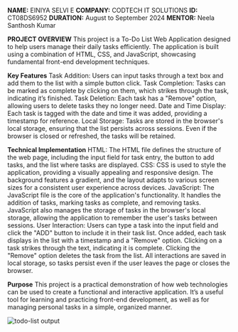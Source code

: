 **NAME:** EINIYA SELVI E
**COMPANY:** CODTECH IT SOLUTIONS
**ID:** CT08DS6952
**DURATION:** August to September 2024
**MENTOR:** Neela Santhosh Kumar 

**PROJECT OVERVIEW**
This project is a To-Do List Web Application designed to help users manage their daily tasks efficiently. The application is built using a combination of HTML, CSS, and JavaScript, showcasing fundamental front-end development techniques.

**Key Features**
Task Addition: Users can input tasks through a text box and add them to the list with a simple button click.
Task Completion: Tasks can be marked as complete by clicking on them, which strikes through the task, indicating it’s finished.
Task Deletion: Each task has a "Remove" option, allowing users to delete tasks they no longer need.
Date and Time Display: Each task is tagged with the date and time it was added, providing a timestamp for reference.
Local Storage: Tasks are stored in the browser's local storage, ensuring that the list persists across sessions. Even if the browser is closed or refreshed, the tasks will be retained.

**Technical Implementation**
HTML: The HTML file defines the structure of the web page, including the input field for task entry, the button to add tasks, and the list where tasks are displayed.
CSS: CSS is used to style the application, providing a visually appealing and responsive design. The background features a gradient, and the layout adapts to various screen sizes for a consistent user experience across devices.
JavaScript: The JavaScript file is the core of the application's functionality. It handles the addition of tasks, marking tasks as complete, and removing tasks. JavaScript also manages the storage of tasks in the browser's local storage, allowing the application to remember the user's tasks between sessions.
User Interaction:
Users can type a task into the input field and click the "ADD" button to include it in their task list.
Once added, each task displays in the list with a timestamp and a "Remove" option.
Clicking on a task strikes through the text, indicating it is complete. Clicking the "Remove" option deletes the task from the list.
All interactions are saved in local storage, so tasks persist even if the user leaves the page or closes the browser.

**Purpose**
This project is a practical demonstration of how web technologies can be used to create a functional and interactive application. It’s a useful tool for learning and practicing front-end development, as well as for managing personal tasks in a simple, organized manner.

![todo-list output](https://github.com/user-attachments/assets/5427077f-352d-4a89-94ee-d76489f2ac39)
